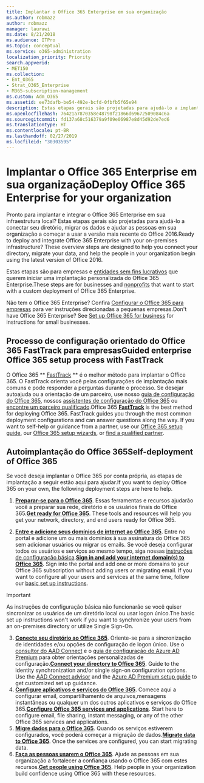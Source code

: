 ```yaml
---
title: Implantar o Office 365 Enterprise em sua organização
ms.author: robmazz
author: robmazz
manager: laurawi
ms.date: 8/21/2018
ms.audience: ITPro
ms.topic: conceptual
ms.service: o365-administration
localization_priority: Priority
search.appverid:
- MET150
ms.collection:
- Ent_O365
- Strat_O365_Enterprise
- M365-subscription-management
ms.custom: Adm_O365
ms.assetid: ee73dafb-be54-492e-bcfd-0fbfb5f65e94
description: Estas etapas gerais são projetadas para ajudá-lo a implantar o Office 365, conectar seu Active Directory, migrar seus dados e ajudar as pessoas em sua organização a começar a usar a versão mais recente do Office 2016.
ms.openlocfilehash: 76421a7870358e48798f21866d69672509084c6a
ms.sourcegitcommit: fd137a68c516379a9f09e06987e8d45d92de7ed6
ms.translationtype: HT
ms.contentlocale: pt-BR
ms.lasthandoff: 02/27/2019
ms.locfileid: "30303595"
---
```

# <a name="deploy-office-365-enterprise-for-your-organization"></a><span data-ttu-id="87d12-103">Implantar o Office 365 Enterprise em sua organização</span><span class="sxs-lookup"><span data-stu-id="87d12-103">Deploy Office 365 Enterprise for your organization</span></span>
<span data-ttu-id="87d12-p101">Pronto para implantar e integrar o Office 365 Enterprise em sua infraestrutura local? Estas etapas gerais são projetadas para ajudá-lo a conectar seu diretório, migrar os dados e ajudar as pessoas em sua organização a começar a usar a versão mais recente do Office 2016.</span><span class="sxs-lookup"><span data-stu-id="87d12-p101">Ready to deploy and integrate Office 365 Enterprise with your on-premises infrastructure? These overview steps are designed to help you connect your directory, migrate your data, and help the people in your organization begin using the latest version of Office 2016.</span></span>
  
<span data-ttu-id="87d12-106">Estas etapas são para empresas e [entidades sem fins lucrativos](https://go.microsoft.com/fwlink/?LinkId=627221) que querem iniciar uma implantação personalizada do Office 365 Enterprise.</span><span class="sxs-lookup"><span data-stu-id="87d12-106">These steps are for businesses and [nonprofits](https://go.microsoft.com/fwlink/?LinkId=627221) that want to start with a custom deployment of Office 365 Enterprise.</span></span> 
  
<span data-ttu-id="87d12-p102">Não tem o Office 365 Enterprise? Confira [Configurar o Office 365 para empresas](https://support.office.com/article/6a3a29a0-e616-4713-99d1-15eda62d04fa) para ver instruções direcionadas a pequenas empresas.</span><span class="sxs-lookup"><span data-stu-id="87d12-p102">Don't have Office 365 Enterprise? See [Set up Office 365 for business](https://support.office.com/article/6a3a29a0-e616-4713-99d1-15eda62d04fa) for instructions for small businesses.</span></span> 
  
## <a name="guided-enterprise-office-365-setup-process-with-fasttrack"></a><span data-ttu-id="87d12-109">Processo de configuração orientado do Office 365 FastTrack para empresas</span><span class="sxs-lookup"><span data-stu-id="87d12-109">Guided enterprise Office 365 setup process with FastTrack</span></span>
<span data-ttu-id="87d12-p103">O Office 365 \*\* [FastTrack](https://docs.microsoft.com/fasttrack) \*\* é o melhor método para implantar o Office 365. O FastTrack orienta você pelas configurações de implantação mais comuns e pode responder a perguntas durante o processo. Se desejar autoajuda ou a orientação de um parceiro, use nosso [guia de configuração do Office 365](https://support.office.com/article/Set-up-Office-365-for-business-6a3a29a0-e616-4713-99d1-15eda62d04fa), nossos [assistentes de configuração do Office 365](https://aka.ms/o365fasttrack) ou [encontre um parceiro qualificado](https://partnercenter.microsoft.com/pt-BR/pcv/search).</span><span class="sxs-lookup"><span data-stu-id="87d12-p103">Office 365 **[FastTrack](https://docs.microsoft.com/fasttrack)** is the best method for deploying Office 365. FastTrack guides you through the most common deployment configurations and can answer questions along the way. If you want to self-help or guidance from a partner, use our [Office 365 setup guide](https://support.office.com/article/Set-up-Office-365-for-business-6a3a29a0-e616-4713-99d1-15eda62d04fa), our [Office 365 setup wizards](https://aka.ms/o365fasttrack), or [find a qualified partner](https://partnercenter.microsoft.com/pt-BR/pcv/search).</span></span>

## <a name="self-deployment-of-office-365"></a><span data-ttu-id="87d12-113">Autoimplantação do Office 365</span><span class="sxs-lookup"><span data-stu-id="87d12-113">Self-deployment of Office 365</span></span>
<span data-ttu-id="87d12-114">Se você deseja implantar o Office 365 por conta própria, as etapas de implantação a seguir estão aqui para ajudar.</span><span class="sxs-lookup"><span data-stu-id="87d12-114">If you want to deploy Office 365 on your own, the following deployment steps are here to help.</span></span>

1. <span data-ttu-id="87d12-p104">**[Preparar-se para o Office 365](get-your-organization-ready-for-office-365.md)**. Essas ferramentas e recursos ajudarão você a preparar sua rede, diretório e os usuários finais do Office 365.</span><span class="sxs-lookup"><span data-stu-id="87d12-p104">**[Get ready for Office 365](get-your-organization-ready-for-office-365.md)**. These tools and resources will help you get your network, directory, and end users ready for Office 365.</span></span>

2. <span data-ttu-id="87d12-p105">**[Entre e adicione seus domínios de internet ao Office 365](https://portal.office.com/Domains/AddDomainWizard.aspx?Scenario=AdvancedSetup)**. Entre no portal e adicione um ou mais domínios à sua assinatura do Office 365 sem adicionar usuários ou migrar os emails. Se você deseja configurar todos os usuários e serviços ao mesmo tempo, siga nossas [instruções de configuração básica](https://support.office.com/article/Set-up-Office-365-for-business-6a3a29a0-e616-4713-99d1-15eda62d04fa).</span><span class="sxs-lookup"><span data-stu-id="87d12-p105">**[Sign in and add your internet domain(s) to Office 365](https://portal.office.com/Domains/AddDomainWizard.aspx?Scenario=AdvancedSetup)**. Sign into the portal and add one or more domains to your Office 365 subscription without adding users or migrating email. If you want to configure all your users and services at the same time, follow our [basic set up instructions](https://support.office.com/article/Set-up-Office-365-for-business-6a3a29a0-e616-4713-99d1-15eda62d04fa).</span></span>

>[!IMPORTANT] 
><span data-ttu-id="87d12-120">As instruções de configuração básica não funcionarão se você quiser sincronizar os usuários de um diretório local ou usar logon único.</span><span class="sxs-lookup"><span data-stu-id="87d12-120">The basic set up instructions won't work if you want to synchronize your users from an on-premises directory or utilize Single Sign-On.</span></span>

3. <span data-ttu-id="87d12-p106">**[Conecte seu diretório ao Office 365](https://support.office.com/article/Understanding-Office-365-Identity-and-Azure-Active-Directory-06a189e7-5ec6-4af2-94bf-a22ea225a7a9)**. Oriente-se para a sincronização de identidades e/ou opções de configuração de logon único. Use o [consultor do AAD Connect](https://aka.ms/aadconnectpwsync) e o [guia de configuração do Azure AD Premium](https://aka.ms/aadpguidance) para obter orientações personalizadas de configuração.</span><span class="sxs-lookup"><span data-stu-id="87d12-p106">**[Connect your directory to Office 365](https://support.office.com/article/Understanding-Office-365-Identity-and-Azure-Active-Directory-06a189e7-5ec6-4af2-94bf-a22ea225a7a9)**. Guide to the identity synchronization and/or single sign-on configuration options. Use the [AAD Connect advisor](https://aka.ms/aadconnectpwsync) and the [Azure AD Premium setup guide](https://aka.ms/aadpguidance) to get customized set up guidance.</span></span>
4. <span data-ttu-id="87d12-p107">**[Configure aplicativos e serviços do Office 365](configure-services-and-applications.md)**. Comece aqui a configurar email, compartilhamento de arquivos,mensagens instantâneas ou qualquer um dos outros aplicativos e serviços do Office 365.</span><span class="sxs-lookup"><span data-stu-id="87d12-p107">**[Configure Office 365 services and applications](configure-services-and-applications.md)**. Start here to configure email, file sharing, instant messaging, or any of the other Office 365 services and applications.</span></span>
5. <span data-ttu-id="87d12-p108">**[Migre dados para o Office 365](migrate-data-to-office-365.md)**. Quando os serviços estiverem configurados, você poderá começar a migração de dados.</span><span class="sxs-lookup"><span data-stu-id="87d12-p108">**[Migrate data to Office 365](migrate-data-to-office-365.md)**. Once the services are configured, you can start migrating data.</span></span>
6. <span data-ttu-id="87d12-p109">**[Faça as pessoas usarem o Office 365](https://support.office.com/article/Get-started-with-Office-365-for-business-d6466f0d-5d13-464a-adcb-00906ae87029)**. Ajude as pessoas em sua organização a fortalecer a confiança usando o Office 365 com estes recursos.</span><span class="sxs-lookup"><span data-stu-id="87d12-p109">**[Get people using Office 365](https://support.office.com/article/Get-started-with-Office-365-for-business-d6466f0d-5d13-464a-adcb-00906ae87029)**. Help people in your organization build confidence using Office 365 with these resources.</span></span>